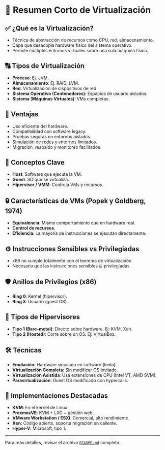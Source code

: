 # 📝 Resumen Corto de Virtualización

## ✅ ¿Qué es la Virtualización?

- Técnica de abstracción de recursos como CPU, red, almacenamiento.
- Capa que desacopla hardware físico del sistema operativo.
- Permite múltiples entornos virtuales sobre una sola máquina física.

## 🔠 Tipos de Virtualización

- **Proceso**: Ej. JVM.
- **Almacenamiento**: Ej. RAID, LVM.
- **Red**: Virtualización de dispositivos de red.
- **Sistema Operativo (Contenedores)**: Espacios de usuario aislados.
- **Sistema (Máquinas Virtuales)**: VMs completas.

## 🎯 Ventajas

- Uso eficiente del hardware.
- Compatibilidad con software legacy.
- Pruebas seguras en entornos aislados.
- Simulación de redes y entornos limitados.
- Migración, respaldo y monitoreo facilitados.

## 🧠 Conceptos Clave

- **Host**: Software que ejecuta la VM.
- **Guest**: SO que se virtualiza.
- **Hipervisor / VMM**: Controla VMs y recursos.

## 🔒 Características de VMs (Popek y Goldberg, 1974)

- **Equivalencia**: Mismo comportamiento que en hardware real.
- **Control de recursos**.
- **Eficiencia**: La mayoría de instrucciones se ejecutan directamente.

## ⚙️ Instrucciones Sensibles vs Privilegiadas

- x86 no cumple totalmente con el teorema de virtualización.
- Necesario que las instrucciones sensibles ⊆ privilegiadas.

## 🛡️ Anillos de Privilegios (x86)

- **Ring 0**: Kernel (hipervisor).
- **Ring 3**: Usuario (guest OS).

## 🧱 Tipos de Hipervisores

- **Tipo 1 (Bare-metal)**: Directo sobre hardware. Ej: KVM, Xen.
- **Tipo 2 (Hosted)**: Corre sobre un OS. Ej: VirtualBox.

## 🛠️ Técnicas

- **Emulación**: Hardware simulado en software (lento).
- **Virtualización Completa**: Sin modificar OS invitado.
- **Virtualización Asistida**: Usa extensiones de CPU (Intel VT, AMD SVM).
- **Paravirtualización**: Guest OS modificado con hypercalls.

## 🚀 Implementaciones Destacadas

- **KVM**: En el kernel de Linux.
- **ProxmoxVE**: KVM + LXC + gestión web.
- **VMware Workstation / ESXi**: Comercial, alto rendimiento.
- **Xen**: Código abierto, soporta migración en caliente.
- **Hyper-V**: Microsoft, tipo 1.

---
Para más detalles, revisar el archivo [`README.md`][readme] completo.

[readme]: https://github.com/aigenoves/sistemas_operativos/blob/main/resumenes/tema_4/README.md
